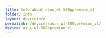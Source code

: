 ```yaml
---
title: Info about asus_wl-500gpremium_v1
folder: info
layout: deviceinfo
permalink: /devices/asus_wl-500gpremium_v1/
device: asus_wl-500gpremium_v1
---
```

